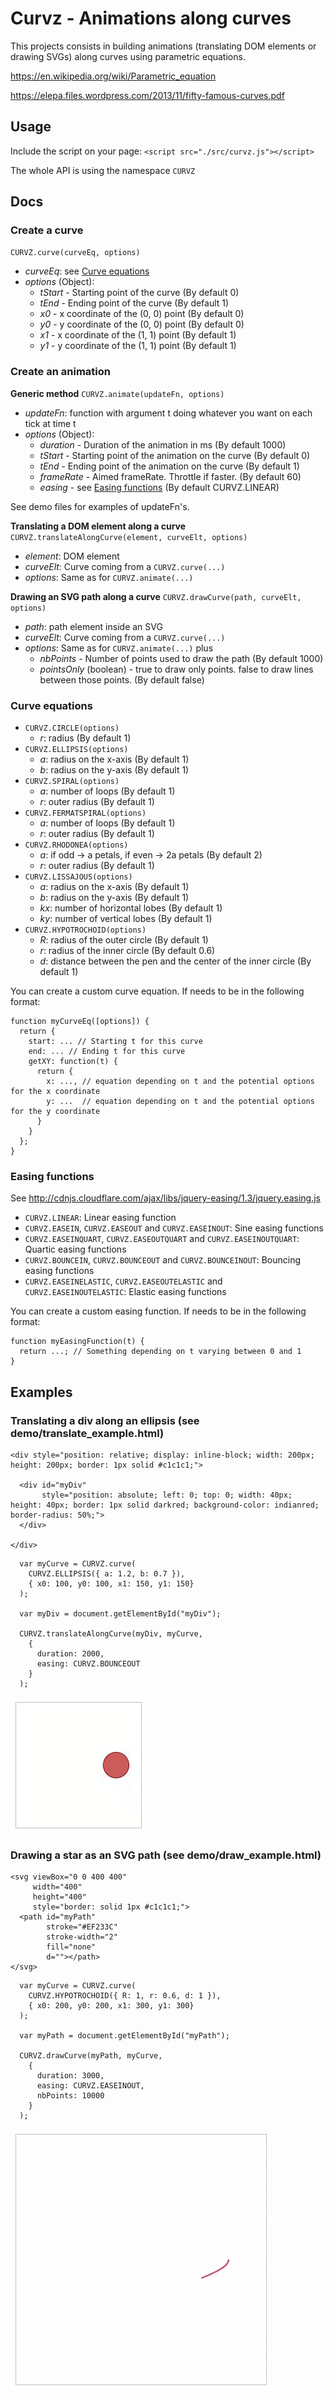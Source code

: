 # Curvz - Animations along curves

This projects consists in building animations (translating DOM elements or drawing SVGs) along curves using parametric equations.

https://en.wikipedia.org/wiki/Parametric_equation

https://elepa.files.wordpress.com/2013/11/fifty-famous-curves.pdf

## Usage
Include the script on your page: `<script src="./src/curvz.js"></script>`

The whole API is using the namespace `CURVZ`

## Docs

### Create a curve
`CURVZ.curve(curveEq, options)`
- _curveEq_: see [Curve equations](#curve-equations)
- _options_ (Object):
  - _tStart_ - Starting point of the curve (By default 0)
  - _tEnd_ - Ending point of the curve (By default 1)
  - _x0_ - x coordinate of the (0, 0) point (By default 0)
  - _y0_ - y coordinate of the (0, 0) point (By default 0)
  - _x1_ - x coordinate of the (1, 1) point (By default 1)
  - _y1_ - y coordinate of the (1, 1) point (By default 1)

### Create an animation
**Generic method** `CURVZ.animate(updateFn, options)`
- _updateFn_: function with argument t doing whatever you want on each tick at time t
- _options_ (Object):
  - _duration_ - Duration of the animation in ms (By default 1000)
  - _tStart_ - Starting point of the animation on the curve (By default 0)
  - _tEnd_ - Ending point of the animation on the curve (By default 1)
  - _frameRate_ - Aimed frameRate. Throttle if faster. (By default 60)
  - _easing_ - see [Easing functions](#easing-functions) (By default CURVZ.LINEAR)
  
See demo files for examples of updateFn's.  

**Translating a DOM element along a curve** `CURVZ.translateAlongCurve(element, curveElt, options)`
- _element_: DOM element
- _curveElt_: Curve coming from a `CURVZ.curve(...)`
- _options_: Same as for `CURVZ.animate(...)`

**Drawing an SVG path along a curve** `CURVZ.drawCurve(path, curveElt, options)`
- _path_: path element inside an SVG
- _curveElt_: Curve coming from a `CURVZ.curve(...)`
- _options_: Same as for `CURVZ.animate(...)` plus
  - _nbPoints_ - Number of points used to draw the path (By default 1000)
  - _pointsOnly_ (boolean) - true to draw only points. false to draw lines between those points. (By default false)

### Curve equations
- `CURVZ.CIRCLE(options)` 
  - _r_: radius (By default 1)
- `CURVZ.ELLIPSIS(options)`
  - _a_: radius on the x-axis (By default 1)
  - _b_: radius on the y-axis (By default 1)
- `CURVZ.SPIRAL(options)`
  - _a_: number of loops (By default 1)
  - _r_: outer radius (By default 1)
- `CURVZ.FERMATSPIRAL(options)`
  - _a_: number of loops (By default 1)
  - _r_: outer radius (By default 1)
- `CURVZ.RHODONEA(options)`
  - _a_: if odd -> a petals, if even -> 2a petals (By default 2)
  - _r_: outer radius (By default 1)
- `CURVZ.LISSAJOUS(options)`
  - _a_: radius on the x-axis (By default 1)
  - _b_: radius on the y-axis (By default 1)
  - _kx_: number of horizontal lobes (By default 1)
  - _ky_: number of vertical lobes (By default 1)
- `CURVZ.HYPOTROCHOID(options)`
  - _R_: radius of the outer circle (By default 1)
  - _r_: radius of the inner circle (By default 0.6)
  - _d_: distance between the pen and the center of the inner circle (By default 1)

You can create a custom curve equation. If needs to be in the following format:
```
function myCurveEq([options]) {
  return {
    start: ... // Starting t for this curve
    end: ... // Ending t for this curve
    getXY: function(t) {
      return {
        x: ..., // equation depending on t and the potential options for the x coordinate
        y: ...  // equation depending on t and the potential options for the y coordinate
      }
    }
  };
}
```
  
### Easing functions
See http://cdnjs.cloudflare.com/ajax/libs/jquery-easing/1.3/jquery.easing.js
- `CURVZ.LINEAR`: Linear easing function
- `CURVZ.EASEIN`, `CURVZ.EASEOUT` and `CURVZ.EASEINOUT`: Sine easing functions
- `CURVZ.EASEINQUART`, `CURVZ.EASEOUTQUART` and `CURVZ.EASEINOUTQUART`: Quartic easing functions
- `CURVZ.BOUNCEIN`, `CURVZ.BOUNCEOUT` and `CURVZ.BOUNCEINOUT`: Bouncing easing functions
- `CURVZ.EASEINELASTIC`, `CURVZ.EASEOUTELASTIC` and `CURVZ.EASEINOUTELASTIC`: Elastic easing functions

You can create a custom easing function. If needs to be in the following format:
```
function myEasingFunction(t) {
  return ...; // Something depending on t varying between 0 and 1
}
```

## Examples

### Translating a div along an ellipsis (see demo/translate_example.html)

```
<div style="position: relative; display: inline-block; width: 200px; height: 200px; border: 1px solid #c1c1c1;">

  <div id="myDiv"
       style="position: absolute; left: 0; top: 0; width: 40px; height: 40px; border: 1px solid darkred; background-color: indianred; border-radius: 50%;">
  </div>

</div>
```

```
  var myCurve = CURVZ.curve(
    CURVZ.ELLIPSIS({ a: 1.2, b: 0.7 }),
    { x0: 100, y0: 100, x1: 150, y1: 150}
  );

  var myDiv = document.getElementById("myDiv");

  CURVZ.translateAlongCurve(myDiv, myCurve,
    {
      duration: 2000,
      easing: CURVZ.BOUNCEOUT
    }
  );
```

![Translating a div along an ellipsis](img/translate_example.gif "Translating a div along an ellipsis")

### Drawing a star as an SVG path (see demo/draw_example.html)

```
<svg viewBox="0 0 400 400"
     width="400"
     height="400"
     style="border: solid 1px #c1c1c1;">
  <path id="myPath"
        stroke="#EF233C"
        stroke-width="2"
        fill="none"
        d=""></path>
</svg>
```


```
  var myCurve = CURVZ.curve(
    CURVZ.HYPOTROCHOID({ R: 1, r: 0.6, d: 1 }),
    { x0: 200, y0: 200, x1: 300, y1: 300}
  );

  var myPath = document.getElementById("myPath");

  CURVZ.drawCurve(myPath, myCurve,
    {
      duration: 3000,
      easing: CURVZ.EASEINOUT,
      nbPoints: 10000
    }
  );
```

![Drawing a star as an SVG path](img/draw_example.gif "Drawing a star as an SVG path")
